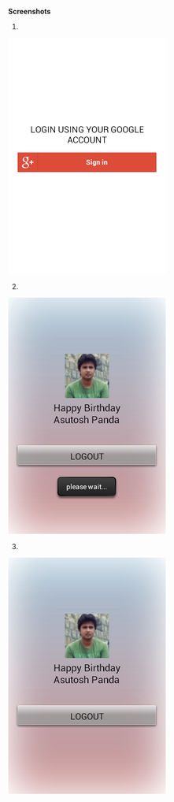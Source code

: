 <b>Screenshots</b>

1. <br>
![Screenshot 1](https://github.com/Asutosh11/HappyBirthday/blob/master/Screenshots/1.png "")

2. <br>
![Screenshot 2](https://github.com/Asutosh11/HappyBirthday/blob/master/Screenshots/2.png "")

3. <br>
![Screenshot 3](https://github.com/Asutosh11/HappyBirthday/blob/master/Screenshots/3.png "")
